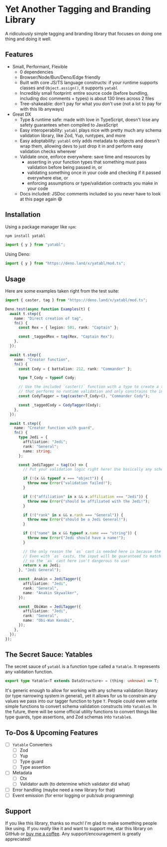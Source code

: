 # Yet Another Tagging and Branding Library

A ridiculously simple tagging and branding library that focuses on doing one thing and doing it well.

## Features

- Small, Performant, Flexible
  - 0 dependencies
  - Browser/Node/Bun/Deno/Edge friendly
  - Built with core JS/TS language constructs: if your runtime supports classes and `Object.assign()`, it supports `yatabl`
  - Incredibly small footprint: entire source code (before bundling, including doc comments + types) is about 130 lines across 2 files
  - Tree-shakeable: don't pay for what you don't use (not a lot to pay for with this lib anyways)
- Great DX
  - Type & runtime safe: made with love in TypeScript, doesn't lose any safety guarantees when compiled to JavaScript
  - Easy interoperability: `yatabl` plays nice with pretty much any schema validation library, like Zod, Yup, runtypes, and more
  - Easy adoptability: `yatabl` only adds metadata to objects and doesn't wrap them, allowing devs to just drop it in and perform easy validation checks wherever
  - Validate once, enforce everywhere: save time and resources by
    - asserting in your function types that something must pass validation before being passed in, or
    - validating something once in your code and checking if it passed everywhere else, or
    - enforcing assumptions or type/validation contracts you make in your code
  - Docs included: JSDoc comments included so you never have to look at this page again :smile:

## Installation

Using a package manager like `npm`:

```sh
npm install yatabl
```

```ts
import { y } from "yatabl";
```

Using Deno:

```ts
import { y } from "https://deno.land/x/yatabl/mod.ts";
```

## Usage

Here are some examples taken right from the test suite:

```ts
import { caster, tag } from "https://deno.land/x/yatabl/mod.ts";

Deno.test(async function Examples(t) {
  await t.step({
    name: "Direct creation of tag",
    fn() {
      const Rex = { legion: 501, rank: "Captain" };

      const _taggedRex = tag(Rex, "Captain Rex");
    },
  });

  await t.step({
    name: "Creator function",
    fn() {
      const Cody = { battalion: 212, rank: "Commander" };

      type T_Cody = typeof Cody;

      // Use the included `caster()` function with a type to create a tagger function
      // that performs no runtime validation and only constrains the input type
      const CodyTagger = tag(caster<T_Cody>(), "Commander Cody");

      const _taggedCody = CodyTagger(Cody);
    },
  });

  await t.step({
    name: "Creator function with guard",
    fn() {
      type Jedi = {
        affiliation: "Jedi";
        rank: "General";
        name: string;
      };

      const JediTagger = tag((x) => {
        // Put your validation logic right here! Use basically any schema validation library you want!

        if (!(x && typeof x === "object")) {
          throw new Error("validation failed!");
        }

        if (!("affiliation" in x && x.affiliation === "Jedi")) {
          throw new Error("should be affiliated with the Jedi!");
        }

        if (!("rank" in x && x.rank === "General")) {
          throw new Error("should be a Jedi General!");
        }

        if (!("name" in x && typeof x.name === "string")) {
          throw new Error("Jedi should have a name!");
        }

        // the only reason the `as` cast is needed here is because the validation logic is pretty basic.
        // Even with `as` casts, the input will be guaranteed to match the type,
        // so the `as` cast here isn't dangerous to use!
        return x as Jedi;
      }, "Jedi General");

      const _Anakin = JediTagger({
        affiliation: "Jedi",
        rank: "General",
        name: "Anakin Skywalker",
      });

      const _ObiWan = JediTagger({
        affiliation: "Jedi",
        rank: "General",
        name: "Obi-Wan Kenobi",
      });
    },
  });
});
```

## The Secret Sauce: Yatables

The secret sauce of `yatabl` is a function type called a `Yatable`. It represents any validation function.

```ts
export type Yatable<T extends DataStructure> = (thing: unknown) => T;
```

It's generic enough to allow for working with any schema validation library (or type narrowing system in general), yet it allows for us to constrain any values we pass into our tagger function to type `T`. People could even write simple functions to convert schema validation constructs into `Yatable`s. In the future, there will be some official utility functions to convert things like type guards, type assertions, and Zod schemas into `Yatable`s.

## To-Dos & Upcoming Features

- [ ] `Yatable` Converters
  - [ ] Zod
  - [ ] Yup
  - [ ] Type guard
  - [ ] Type assertion
- [ ] Metadata
  - [ ] Ctx
  - [ ] Validator auth (to determine which validator did what)
- [ ] Error handling (maybe need a new library for that)
- [ ] Event emission (for error logging or pub/sub programming)

## Support

If you like this library, thanks so much! I'm glad to make something people like using. If you _really_ like it and want to support me, star this library on GitHub or [buy me a coffee](https://www.buymeacoffee.com/benlaird). Any support/encouragement is greatly appreciated!
